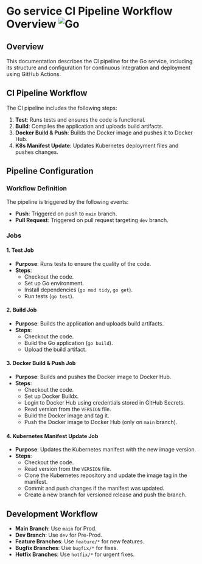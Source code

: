 # Go service CI Pipeline Workflow Overview  ![Go](https://img.shields.io/badge/Go-00ADD8?style=flat&logo=go&logoColor=white)

## Overview
This documentation describes the CI pipeline for the Go service, including its structure and configuration for continuous integration and deployment using GitHub Actions.

## CI Pipeline Workflow

The CI pipeline includes the following steps:
1. **Test**: Runs tests and ensures the code is functional.
2. **Build**: Compiles the application and uploads build artifacts.
3. **Docker Build & Push**: Builds the Docker image and pushes it to Docker Hub.
4. **K8s Manifest Update**: Updates Kubernetes deployment files and pushes changes.

## Pipeline Configuration

### Workflow Definition
The pipeline is triggered by the following events:
- **Push**: Triggered on push to `main` branch.
- **Pull Request**: Triggered on pull request targeting `dev` branch.

### Jobs

#### 1. Test Job
- **Purpose**: Runs tests to ensure the quality of the code.
- **Steps**:
  - Checkout the code.
  - Set up Go environment.
  - Install dependencies (`go mod tidy`, `go get`).
  - Run tests (`go test`).

#### 2. Build Job
- **Purpose**: Builds the application and uploads build artifacts.
- **Steps**:
  - Checkout the code.
  - Build the Go application (`go build`).
  - Upload the build artifact.

#### 3. Docker Build & Push Job
- **Purpose**: Builds and pushes the Docker image to Docker Hub.
- **Steps**:
  - Checkout the code.
  - Set up Docker Buildx.
  - Login to Docker Hub using credentials stored in GitHub Secrets.
  - Read version from the `VERSION` file.
  - Build the Docker image and tag it.
  - Push the Docker image to Docker Hub (only on `main` branch).

#### 4. Kubernetes Manifest Update Job
- **Purpose**: Updates the Kubernetes manifest with the new image version.
- **Steps**:
  - Checkout the code.
  - Read version from the `VERSION` file.
  - Clone the Kubernetes repository and update the image tag in the manifest.
  - Commit and push changes if the manifest was updated.
  - Create a new branch for versioned release and push the branch.


## Development Workflow
- **Main Branch**: Use `main` for Prod.
- **Dev Branch**: Use `dev` for Pre-Prod.
- **Feature Branches**: Use `feature/*` for new features.
- **Bugfix Branches**: Use `bugfix/*` for fixes.
- **Hotfix Branches**: Use `hotfix/*` for urgent fixes.
